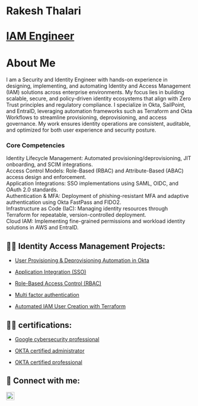 <h1>Rakesh Thalari <br/> <br/><a href="https://www.linkedin.com/in/joshmadakor/">IAM Engineer</a>

<h1>About Me</h1>
<p>I am a Security and Identity Engineer with hands-on experience in designing, implementing, and automating Identity and Access Management (IAM) solutions across enterprise environments. My focus lies in building scalable, secure, and policy-driven identity ecosystems that align with Zero Trust principles and regulatory compliance.
I specialize in Okta, SailPoint, and EntraID, leveraging automation frameworks such as Terraform and Okta Workflows to streamline provisioning, deprovisioning, and access governance. My work ensures identity operations are consistent, auditable, and optimized for both user experience and security posture.</p>
<h3>Core Competencies</h3>
Identity Lifecycle Management: Automated provisioning/deprovisioning, JIT onboarding, and SCIM integrations.<br>
Access Control Models: Role-Based (RBAC) and Attribute-Based (ABAC) access design and enforcement.<br>
Application Integrations: SSO implementations using SAML, OIDC, and OAuth 2.0 standards.<br>
Authentication & MFA: Deployment of phishing-resistant MFA and adaptive authentication using Okta FastPass and FIDO2.<br>
Infrastructure as Code (IaC): Managing identity resources through Terraform for repeatable, version-controlled deployment.<br>
Cloud IAM: Implementing fine-grained permissions and workload identity solutions in AWS and EntraID.</p>


<h2>👨‍💻 Identity Access Management Projects:</h2>


  - [User Provisioning & Deprovisioning Automation in Okta](https://github.com/Rakeshthalari/Provisioning-deProvisioning/blob/main/README.md)

  - [Application Integration (SSO)](https://github.com/Rakeshthalari/Application-integration/blob/main/README.md)
    
  - [Role-Based Access Control (RBAC)](https://github.com/Rakeshthalari/Role-based-access-control/blob/main/README.md)
  
  - [Multi factor authentication](https://github.com/Rakeshthalari/MFA/blob/main/README.md)
  
  - [Automated IAM User Creation with Terraform](https://github.com/Rakeshthalari/Terraform-IAM-User-Provisioning/blob/main/README.md) <b></b>


<h2>👨‍💻 certifications:</h2>


  - [Google cybersecurity professional](https://www.credly.com/badges/eb040df2-ffc3-4a29-80a9-960fe9a83825/public_url)
    
  - [OKTA certified administrator](https://www.credly.com/badges/1eeaae72-83a3-4449-a326-8208ba88ff09/public_url)

  - [OKTA certified professional](https://www.credly.com/badges/45cf1261-289a-4796-a90d-2acebb84efbd/public_url)

<h2> 🤳 Connect with me:</h2>


[<img align="left" alt="JoshMadakor | LinkedIn" width="22px" src="https://cdn.jsdelivr.net/npm/simple-icons@v3/icons/linkedin.svg" />][linkedin]



[linkedin]: https://www.linkedin.com/in/rakesh-thalari/

<!--
**joshmadakor1/joshmadakor1** is a ✨ _special_ ✨ repository because its `README.md` (this file) appears on your GitHub profile.

Here are some ideas to get you started:

- 🔭 I’m currently working on ...
- 🌱 I’m currently learning ...
- 👯 I’m looking to collaborate on ...
- 🤔 I’m looking for help with ...
- 💬 Ask me about ...
- 📫 How to reach me: ...
- 😄 Pronouns: ...
- ⚡ Fun fact: ...
-->
